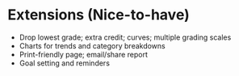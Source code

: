 # Extensions (Nice-to-have)

- Drop lowest grade; extra credit; curves; multiple grading scales
- Charts for trends and category breakdowns
- Print-friendly page; email/share report
- Goal setting and reminders
